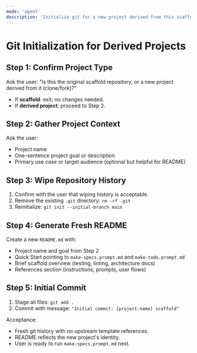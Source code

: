 ```yaml
---
mode: 'agent'
description: 'Initialize git for a new project derived from this scaffold.'
---
```


# Git Initialization for Derived Projects

## Step 1: Confirm Project Type
Ask the user: "Is this the original scaffold repository, or a new project derived from it (clone/fork)?"
- If **scaffold**: exit; no changes needed.
- If **derived project**: proceed to Step 2.

## Step 2: Gather Project Context
Ask the user:
- Project name
- One-sentence project goal or description
- Primary use case or target audience (optional but helpful for README)

## Step 3: Wipe Repository History
1. Confirm with the user that wiping history is acceptable.
2. Remove the existing `.git` directory: `rm -rf .git`
3. Reinitialize: `git init --initial-branch main`

## Step 4: Generate Fresh README
Create a new `README.md` with:
- Project name and goal from Step 2
- Quick Start pointing to `make-specs.prompt.md` and `make-todo.prompt.md`
- Brief scaffold overview (testing, linting, architecture docs)
- References section (instructions, prompts, user flows)

## Step 5: Initial Commit
1. Stage all files: `git add .`
2. Commit with message: `"Initial commit: [project-name] scaffold"`

Acceptance:
- Fresh git history with no upstream template references.
- README reflects the new project's identity.
- User is ready to run `make-specs.prompt.md` next.

